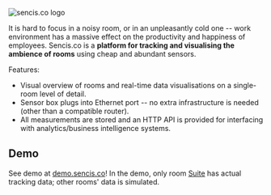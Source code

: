 ![sencis.co logo](http://demo.sencis.co/data/logo_notext_small.png)

It is hard to focus in a noisy room, or in an unpleasantly cold one -- work environment has a massive effect on the productivity and happiness of employees. Sencis.co is a **platform for tracking and visualising the ambience of rooms** using cheap and abundant sensors. 

Features:
* Visual overview of rooms and real-time data visualisations on a single-room level of detail.
* Sensor box plugs into Ethernet port -- no extra infrastructure is needed (other than a compatible router).
* All measurements are stored and an HTTP API is provided for interfacing with analytics/business intelligence systems.


## Demo
See demo at [demo.sencis.co](http://demo.sencis.co/suite.html)! In the demo, only room [Suite](http://demo.sencis.co/suite.html) has actual tracking data; other rooms' data is simulated.
